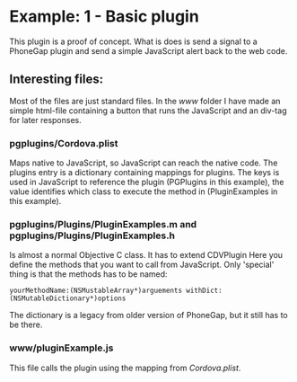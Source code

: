 # Example: 1 - Basic plugin

This plugin is a proof of concept. What is does is send a signal 
to a PhoneGap plugin and send a simple JavaScript alert back 
to the web code.

## Interesting files:
Most of the files are just standard files. In the _www_ folder I have 
made an simple html-file containing a button that runs the 
JavaScript and an div-tag for later responses.

### pgplugins/Cordova.plist
Maps native to JavaScript, so JavaScript can reach the native code. 
The plugins entry is a dictionary containing mappings for plugins. 
The keys is used in JavaScript to reference the plugin (PGPlugins 
in this example), the value identifies which class to execute the 
method in (PluginExamples in this example).

### pgplugins/Plugins/PluginExamples.m and pgplugins/Plugins/PluginExamples.h
Is almost a normal Objective C class. It has to extend CDVPlugin 
Here you define the methods that you want to call from JavaScript. 
Only 'special' thing is that the methods has to be named:

    yourMethodName:(NSMustableArray*)arguements withDict:(NSMutableDictionary*)options

The dictionary is a legacy from older version of PhoneGap, but it 
still has to be there.

### www/pluginExample.js
This file calls the plugin using the mapping from _Cordova.plist_.
